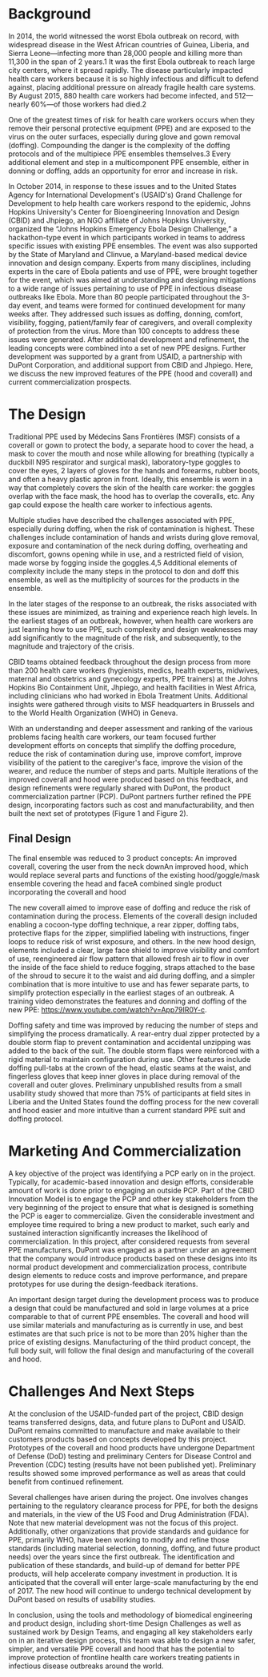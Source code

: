 # Background

In 2014, the world witnessed the worst Ebola outbreak on record, with widespread disease in the West African countries of Guinea, Liberia, and Sierra Leone—infecting more than 28,000 people and killing more than 11,300 in the span of 2 years.1 It was the first Ebola outbreak to reach large city centers, where it spread rapidly. The disease particularly impacted health care workers because it is so highly infectious and difficult to defend against, placing additional pressure on already fragile health care systems. By August 2015, 880 health care workers had become infected, and 512—nearly 60%—of those workers had died.2

One of the greatest times of risk for health care workers occurs when they remove their personal protective equipment (PPE) and are exposed to the virus on the outer surfaces, especially during glove and gown removal (doffing). Compounding the danger is the complexity of the doffing protocols and of the multipiece PPE ensembles themselves.3 Every additional element and step in a multicomponent PPE ensemble, either in donning or doffing, adds an opportunity for error and increase in risk.

In October 2014, in response to these issues and to the United States Agency for International Development's (USAID's) Grand Challenge for Development to help health care workers respond to the epidemic, Johns Hopkins University's Center for Bioengineering Innovation and Design (CBID) and Jhpiego, an NGO affiliate of Johns Hopkins University, organized the “Johns Hopkins Emergency Ebola Design Challenge,” a hackathon-type event in which participants worked in teams to address specific issues with existing PPE ensembles. The event was also supported by the State of Maryland and Clinvue, a Maryland-based medical device innovation and design company. Experts from many disciplines, including experts in the care of Ebola patients and use of PPE, were brought together for the event, which was aimed at understanding and designing mitigations to a wide range of issues pertaining to use of PPE in infectious disease outbreaks like Ebola. More than 80 people participated throughout the 3-day event, and teams were formed for continued development for many weeks after. They addressed such issues as doffing, donning, comfort, visibility, fogging, patient/family fear of caregivers, and overall complexity of protection from the virus. More than 100 concepts to address these issues were generated. After additional development and refinement, the leading concepts were combined into a set of new PPE designs. Further development was supported by a grant from USAID, a partnership with DuPont Corporation, and additional support from CBID and Jhpiego. Here, we discuss the new improved features of the PPE (hood and coverall) and current commercialization prospects.

# The Design

Traditional PPE used by Médecins Sans Frontières (MSF) consists of a coverall or gown to protect the body, a separate hood to cover the head, a mask to cover the mouth and nose while allowing for breathing (typically a duckbill N95 respirator and surgical mask), laboratory-type goggles to cover the eyes, 2 layers of gloves for the hands and forearms, rubber boots, and often a heavy plastic apron in front. Ideally, this ensemble is worn in a way that completely covers the skin of the health care worker: the goggles overlap with the face mask, the hood has to overlap the coveralls, etc. Any gap could expose the health care worker to infectious agents.

Multiple studies have described the challenges associated with PPE, especially during doffing, when the risk of contamination is highest. These challenges include contamination of hands and wrists during glove removal, exposure and contamination of the neck during doffing, overheating and discomfort, gowns opening while in use, and a restricted field of vision, made worse by fogging inside the goggles.4,5 Additional elements of complexity include the many steps in the protocol to don and doff this ensemble, as well as the multiplicity of sources for the products in the ensemble.

In the later stages of the response to an outbreak, the risks associated with these issues are minimized, as training and experience reach high levels. In the earliest stages of an outbreak, however, when health care workers are just learning how to use PPE, such complexity and design weaknesses may add significantly to the magnitude of the risk, and subsequently, to the magnitude and trajectory of the crisis.

CBID teams obtained feedback throughout the design process from more than 200 health care workers (hygienists, medics, health experts, midwives, maternal and obstetrics and gynecology experts, PPE trainers) at the Johns Hopkins Bio Containment Unit, Jhpiego, and health facilities in West Africa, including clinicians who had worked in Ebola Treatment Units. Additional insights were gathered through visits to MSF headquarters in Brussels and to the World Health Organization (WHO) in Geneva.

With an understanding and deeper assessment and ranking of the various problems facing health care workers, our team focused further development efforts on concepts that simplify the doffing procedure, reduce the risk of contamination during use, improve comfort, improve visibility of the patient to the caregiver's face, improve the vision of the wearer, and reduce the number of steps and parts. Multiple iterations of the improved coverall and hood were produced based on this feedback, and design refinements were regularly shared with DuPont, the product commercialization partner (PCP). DuPont partners further refined the PPE design, incorporating factors such as cost and manufacturability, and then built the next set of prototypes (Figure 1 and Figure 2).

## Final Design

The final ensemble was reduced to 3 product concepts: An improved coverall, covering the user from the neck downAn improved hood, which would replace several parts and functions of the existing hood/goggle/mask ensemble covering the head and faceA combined single product incorporating the coverall and hood

The new coverall aimed to improve ease of doffing and reduce the risk of contamination during the process. Elements of the coverall design included enabling a cocoon-type doffing technique, a rear zipper, doffing tabs, protective flaps for the zipper, simplified labeling with instructions, finger loops to reduce risk of wrist exposure, and others. In the new hood design, elements included a clear, large face shield to improve visibility and comfort of use, reengineered air flow pattern that allowed fresh air to flow in over the inside of the face shield to reduce fogging, straps attached to the base of the shroud to secure it to the waist and aid during doffing, and a simpler combination that is more intuitive to use and has fewer separate parts, to simplify protection especially in the earliest stages of an outbreak. A training video demonstrates the features and donning and doffing of the new PPE: https://www.youtube.com/watch?v=App79IR0Y-c.

Doffing safety and time was improved by reducing the number of steps and simplifying the process dramatically. A rear-entry dual zipper protected by a double storm flap to prevent contamination and accidental unzipping was added to the back of the suit. The double storm flaps were reinforced with a rigid material to maintain configuration during use. Other features include doffing pull-tabs at the crown of the head, elastic seams at the waist, and fingerless gloves that keep inner gloves in place during removal of the coverall and outer gloves. Preliminary unpublished results from a small usability study showed that more than 75% of participants at field sites in Liberia and the United States found the doffing process for the new coverall and hood easier and more intuitive than a current standard PPE suit and doffing protocol.

# Marketing And Commercialization

A key objective of the project was identifying a PCP early on in the project. Typically, for academic-based innovation and design efforts, considerable amount of work is done prior to engaging an outside PCP. Part of the CBID Innovation Model is to engage the PCP and other key stakeholders from the very beginning of the project to ensure that what is designed is something the PCP is eager to commercialize. Given the considerable investment and employee time required to bring a new product to market, such early and sustained interaction significantly increases the likelihood of commercialization. In this project, after considered requests from several PPE manufacturers, DuPont was engaged as a partner under an agreement that the company would introduce products based on these designs into its normal product development and commercialization process, contribute design elements to reduce costs and improve performance, and prepare prototypes for use during the design-feedback iterations.

An important design target during the development process was to produce a design that could be manufactured and sold in large volumes at a price comparable to that of current PPE ensembles. The coverall and hood will use similar materials and manufacturing as is currently in use, and best estimates are that such price is not to be more than 20% higher than the price of existing designs. Manufacturing of the third product concept, the full body suit, will follow the final design and manufacturing of the coverall and hood.

# Challenges And Next Steps

At the conclusion of the USAID-funded part of the project, CBID design teams transferred designs, data, and future plans to DuPont and USAID. DuPont remains committed to manufacture and make available to their customers products based on concepts developed by this project. Prototypes of the coverall and hood products have undergone Department of Defense (DoD) testing and preliminary Centers for Disease Control and Prevention (CDC) testing (results have not been published yet). Preliminary results showed some improved performance as well as areas that could benefit from continued refinement.

Several challenges have arisen during the project. One involves changes pertaining to the regulatory clearance process for PPE, for both the designs and materials, in the view of the US Food and Drug Administration (FDA). Note that new material development was not the focus of this project. Additionally, other organizations that provide standards and guidance for PPE, primarily WHO, have been working to modify and refine those standards (including material selection, donning, doffing, and future product needs) over the years since the first outbreak. The identification and publication of these standards, and build-up of demand for better PPE products, will help accelerate company investment in production. It is anticipated that the coverall will enter large-scale manufacturing by the end of 2017. The new hood will continue to undergo technical development by DuPont based on results of usability studies.

In conclusion, using the tools and methodology of biomedical engineering and product design, including short-time Design Challenges as well as sustained work by Design Teams, and engaging all key stakeholders early on in an iterative design process, this team was able to design a new safer, simpler, and versatile PPE coverall and hood that has the potential to improve protection of frontline health care workers treating patients in infectious disease outbreaks around the world.

